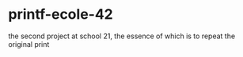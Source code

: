 # printf-ecole-42

the second project at school 21, the essence of which is to repeat the original print
